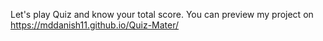 Let's play Quiz and know your total score.
You can preview my project on https://mddanish11.github.io/Quiz-Mater/
